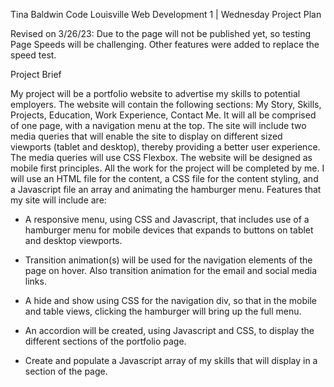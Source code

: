 Tina Baldwin
Code Louisville
Web Development 1 | Wednesday
Project Plan

Revised on 3/26/23: Due to the page will not be published yet, so testing Page Speeds will be challenging. Other features were added to replace the speed test. 

Project Brief

My project will be a portfolio website to advertise my skills to potential employers. The website will contain the following sections: My Story, Skills, Projects, Education, Work Experience, Contact Me. It will all be comprised of one page, with a navigation menu at the top. The site will include two media queries that will enable the site to display on different sized viewports (tablet and desktop), thereby providing a better user experience. The media queries will use CSS Flexbox. The website will be designed as mobile first principles. All the work for the project will be completed by me. 
I will use an HTML file for the content, a CSS file for the content styling, and a Javascript file an array and animating the hamburger menu. Features that my site will include are:

- A responsive menu, using CSS and Javascript, that includes use of a hamburger menu for mobile devices that expands to buttons on tablet and desktop viewports.

- Transition animation(s) will be used for the navigation elements of the page on hover. Also transition animation for the email and social media links.

- A hide and show using CSS for the navigation div, so that in the mobile and table views, clicking the hamburger will bring up the full menu.
 
- An accordion will be created, using Javascript and CSS, to display the different sections of the portfolio page.

- Create and populate a Javascript array of my skills that will display in a section of the page.
